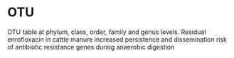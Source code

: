 # OTU
OTU table at phylum, class, order, family and genus levels.
Residual enrofloxacin in cattle manure increased persistence and dissemination risk of antibiotic resistance genes during anaerobic digestion
